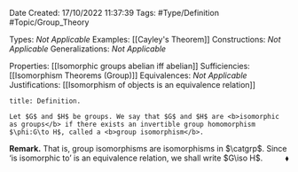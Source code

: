 <div class="topSpace"></div>

Date Created: 17/10/2022 11:37:39
Tags: #Type/Definition #Topic/Group_Theory

Types: <i>Not Applicable</i>
Examples: [[Cayley's Theorem]]
Constructions: <i>Not Applicable</i>
Generalizations: <i>Not Applicable</i>

Properties: [[Isomorphic groups abelian iff abelian]]
Sufficiencies: [[Isomorphism Theorems (Group)]]
Equivalences: <i>Not Applicable</i>
Justifications: [[Isomorphism of objects is an equivalence relation]]

``` ad-Definition
title: Definition.

Let $G$ and $H$ be groups. We say that $G$ and $H$ are <b>isomorphic as groups</b> if there exists an invertible group homomorphism $\phi:G\to H$, called a <b>group isomorphism</b>.

```

<b>Remark.</b> That is, group isomorphisms are isomorphisms in $\catgrp$. Since ‘is isomorphic to$\textrm{'}$ is an equivalence relation, we shall write $G\iso H$.<span style="float:right;">$\blacklozenge$</span>
